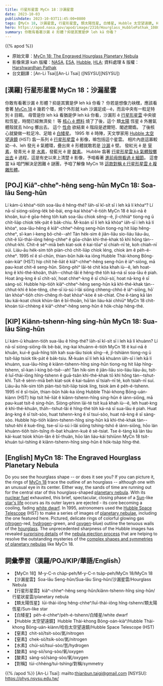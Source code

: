 ```yaml
---
title: 行星形星雲 MyCn 18：沙漏星雲
date: 2023-10-03
publishdate: 2023-10-03T11:45:00+0800
tags: [MyCn 18, 沙漏星雲, 行星形星雲, 類太陽恆星, 白矮星, Hubble 太空望遠鏡, HST, 窒素, 水素, 酸素, 對稱]
hero: https://apod.nasa.gov/apod/image/2310/Hourglass_HubblePathak_1080.jpg
summary: 你敢有看著沙漏 ê 形體？抑是其實是伊 leh kā 你看？
---
```


{{% apod %}}

- 原始文章：[MyCn 18: The Engraved Hourglass Planetary Nebula](https://apod.nasa.gov/apod/ap231003.html)
- 影像來源 kah 版權：[NASA](https://www.nasa.gov/), [ESA](https://www.esa.int), [Hubble](https://www.nasa.gov/mission_pages/hubble/about), [HLA](https://hla.stsci.edu/); 資料處理 & 版權： [Harshwardhan Pathak](https://www.instagram.com/mr.cosmic.wanderer/)
- 台文翻譯：[An-Li Tsai][An-Li Tsai] ([NSYSU][NSYSU])

## [漢羅] 行星形星雲 MyCn 18：沙漏星雲
你敢有看著沙漏 ê 形體？抑是其實是伊 leh kā 你看？
你若是想像力袂䆀，應該看會著 [MyCn 18][MyCn 18] ê 幾若个環，規个外形就 kah 沙漏足成--ê，而且中央有一粒足特別 ê 目睭。
毋管是你 leh kā 看猶是伊 leh kā 你看，沙漏形 ê [行星形星雲][planetary nebula] 中央彼粒恆星，時間已經無濟矣！
等 [核心 ê 燃料][nuclear fuel] 燒了了後，這个 類[太陽][Sun] 恆星 ê 外層氣體殼就去 hŏng 擲出去。
這个 [性命][star's life] 欲結束 ê 階段是遮爾短、閣遮爾媠。
了後核心就變做一粒足冷、足暗 ê [白矮星][white dwarf]。
1995 年 ê 時陣，天文學家用 [Hubble 太空望遠鏡][Hubble Space Telescope] (HST) 翕一系列 ê [行星形星雲][planetary nebulae] ê 影像，嘛包括這个星雲。
相片內底這寡較幼--ê、leh 發光 ê 氣體環，疊出來 ê 形體就敢若是 [沙漏][hourglass] ê 壁。
發紅光 ê 是 [窒素][nitrogen]，發青光 ê 是 [水素][hydrogen]，發藍光 ê 是 [酸素][oxygen]。
Hubble 翕著 [行星形星雲 kā 氣體殼擲出去][nebula ejection process] ê 過程，這是有史以來上清楚 ê 影像，予咱看著 [進前毋捌看過 ê 細節][surprising details]。
這會當 kā 咱鬥解決足困難 ê 謎團，予咱了解像 MyCn 18 [這款對稱 ê 行星形星雲 ê 複雜形體][complex shapes and symmetries of planetary nebulas]。

## [POJ]  Kiâⁿ-chheⁿ-hêng seng-hûn MyCn 18: Soa-lāu Seng-hûn
Lí kám-ū khòaⁿ-tio̍h soa-lāu ê hêng-thé?
Ia̍h-sī kî-si̍t sī i leh kā lí khòaⁿ?
Lí nā-sī sióng-siōng-le̍k bē-bái, eng-kai khòaⁿ-ē-tio̍h MyCn 18 ê kúi-nā ê khoân, kui-ê gōa-hêng to̍h kah soa-lāu chiok sêng--ê, jî-chhiáⁿ tiong-ng ū chi̍t-lia̍p chiok te̍k-pa̍t ê ba̍k-chiu.
M̄-koán sī lí leh kā khòaⁿ ia̍h-sī i leh kā lí khòaⁿ, soa-lāu-hêng ê kiâⁿ-chheⁿ-hêng seng-hûn tiong-ng hit lia̍p hêng-chheⁿ, sî-kan í-keng bô-chē--ah!
Tán he̍k-sim ê jiân-liāu sio-liáu liáu-āu, chit-ê lūi-thài-iông hêng-chheⁿ ê gōa-chân khì-thé-khak tō khì hőng tàn--chhut-khì.
Chit-ê sèⁿ-miā beh kiat-sok ê kai-tōaⁿ sī chiah-nī té, koh chiah-nī súi.
Liáu-āu he̍k-sim to̍h piàn-chò chi̍t-lia̍p chiok léng, chiok àm ê pe̍h-é-chheⁿ.
1995 nî ê sî-chūn, thian-bûn ha̍k-ka iōng Hubble Thài-khong Bōng-oán-kiàⁿ (HST) hip chi̍t hē-lia̍t ê kiâⁿ-chheⁿ-hêng seng-hûn ê iáⁿ-siōng, mā pau-koat chit-ê seng-hûn.
Siòng-phìⁿ lāi-té chit kóa khah iù--ê, leh hoat-kng ê khì-thé-khoân, tha̍h--chhut-lâi ê hêng-thé to̍h ká-ná sī soa-lāu ê piah.
Hoat âng-kng ê sī chi̍t-sò͘, hoat chheⁿ-kng ê sī chúi-sò͘, hoat nâ-kng ê sī sàng-sò͘.
Hubble hip-tio̍h kiâⁿ-chheⁿ-hêng seng-hûn kā khì-thé-khak tàn--chhut-khì ê kòe-têng, che-sī iú-sú í-lâi siōng chheng-chhó ê iáⁿ-siōng, hō͘ lán khòaⁿ-tio̍h chìn-chêng m̄-bat khòaⁿ-kòe ê sè-chiat.
Che ē-tàng kā lán tàu kái-koat chiok khùn-lân ê bī-thoân, hō͘ lán liáu-kái chhiūⁿ MyCn 18 chit-khoán tùi-chhèng ê kiâⁿ-chheⁿ-hêng seng-hûn ê ho̍k-cha̍p hêng-thé.

## [KIP] Kiânn-tshenn-hîng sing-hûn MyCn 18: Sua-lāu Sing-hûn
Lí kám-ū khuànn-tio̍h sua-lāu ê hîng-thé?
Ia̍h-sī kî-si̍t sī i leh kā lí khuànn?
Lí nā-sī sióng-siōng-li̍k bē-bái, ing-kai khuànn-ē-tio̍h MyCn 18 ê kuí-nā ê khuân, kui-ê guā-hîng to̍h kah sua-lāu tsiok sîng--ê, jî-tshiánn tiong-ng ū tsi̍t-lia̍p tsiok ti̍k-pa̍t ê ba̍k-tsiu.
M̄-kuán sī lí leh kā khuànn ia̍h-sī i leh kā lí khuànn, sua-lāu-hîng ê kiânn-tshenn-hîng sing-hûn tiong-ng hit lia̍p hîng-tshenn, sî-kan í-king bô-tsē--ah!
Tán hi̍k-sim ê jiân-liāu sio-liáu liáu-āu, tsit-ê luī-thài-iông hîng-tshenn ê guā-tsân khì-thé-khak tō khì hőng tàn--tshut-khì.
Tsit-ê sènn-miā beh kiat-sok ê kai-tuānn sī tsiah-nī té, koh tsiah-nī suí.
Liáu-āu hi̍k-sim to̍h piàn-tsò tsi̍t-lia̍p tsiok líng, tsiok àm ê pe̍h-é-tshenn.
1995 nî ê sî-tsūn, thian-bûn ha̍k-ka iōng Hubble Thài-khong Bōng-uán-kiànn (HST) hip tsi̍t hē-lia̍t ê kiânn-tshenn-hîng sing-hûn ê iánn-siōng, mā pau-kuat tsit-ê sing-hûn.
Siòng-phìnn lāi-té tsit kuá khah iù--ê, leh huat-kng ê khì-thé-khuân, tha̍h--tshut-lâi ê hîng-thé to̍h ká-ná sī sua-lāu ê piah.
Huat âng-kng ê sī tsi̍t-sòo, huat tshenn-kng ê sī tsuí-sòo, huat nâ-kng ê sī sàng-sòo.
Hubble hip-tio̍h kiânn-tshenn-hîng sing-hûn kā khì-thé-khak tàn--tshut-khì ê kuè-tîng, tse-sī iú-sú í-lâi siōng tshing-tshó ê iánn-siōng, hōo lán khuànn-tio̍h tsìn-tsîng m̄-bat khuànn-kuè ê sè-tsiat.
Tse ē-tàng kā lán tàu kái-kuat tsiok khùn-lân ê bī-thuân, hōo lán liáu-kái tshiūnn MyCn 18 tsit-khuán tuì-tshìng ê kiânn-tshenn-hîng sing-hûn ê ho̍k-tsa̍p hîng-thé.

## [English] MyCn 18: The Engraved Hourglass Planetary Nebula
Do you see the hourglass shape -- or does it see you?
If you can picture it, the rings of [MyCn 18][MyCn 18] trace the outline of an hourglass -- although one with an unusual eye in its center.
Either way, the sands of time are running out for the central star of this hourglass-shaped [planetary nebula][planetary nebula].
With its [nuclear fuel][nuclear fuel] exhausted, this brief, spectacular, closing phase of a [Sun][Sun]\-like [star's life][star's life] occurs as its outer layers are ejected - its core becoming a cooling, fading [white dwarf][white dwarf].
In 1995, astronomers used the [Hubble Space Telescope][Hubble Space Telescope] (HST) to make a series of images of [planetary nebulae][planetary nebulae], including the one featured here.
Pictured, delicate rings of colorful glowing gas [nitrogen][nitrogen]\-red, [hydrogen][hydrogen]\-green, and [oxygen][oxygen]\-blue) outline the tenuous walls of the [hourglass][hourglass].
The unprecedented sharpness of the Hubble images has revealed [surprising details][surprising details] of the [nebula ejection process][nebula ejection process] that are helping to resolve the outstanding mysteries of the [complex shapes and symmetries of planetary nebulas][complex shapes and symmetries of planetary nebulas] like MyCn 18.

## 詞彙學習（漢羅/POJ/KIP/華語/English）
- 【MyCn 18】M-y-C-n cha̍p-peh/M-y-C-n tsa̍p-peh/MyCn 18/MyCn 18
- 【沙漏星雲】Soa-lāu Seng-hûn/Sua-lāu Sing-hûn/沙漏星雲/Hourglass Nebula
- 【行星形星雲】kiâⁿ-chheⁿ-hêng seng-hûn/kiânn-tshenn-hîng sing-hûn/行星狀星雲/planetary nebula
- 【類太陽恆星】lūi-thài-iông hêng-chheⁿ/luī-thài-iông hîng-tshenn/類太陽恆星/Sun-like star
- 【白矮星】pe̍h-é-chheⁿ/pe̍h-é-tshenn/白矮星/white dwarf
- 【Hubble 太空望遠鏡】Hubble Thài-khong Bōng-oán-kiàⁿ/Hubble Thài-khong Bōng-uán-kiànn/哈伯太空望遠鏡/Hubble Space Telescope (HST)
- 【窒素】chit-sò͘/tsit-sòo/氮/nitrogen
- 【窒素】chek-sò͘/tsik-sòo/氮/nitrogen
- 【水素】chúi-sò͘/tsuí-sòo/氫/hydrogen
- 【酸素】sng-sò͘/sng-sòo/氧/oxygen
- 【酸素】sàng-sò͘/sàng-sòo/氧/oxygen
- 【對稱】tùi-chhèng/tuì-tshìng/對稱/symmetry

{{% /apod %}}
[An-Li Tsai]: mailto:thianbun.taigi@gmail.com
[NSYSU]: https://phys.nsysu.edu.tw/

[copyright]: https://apod.nasa.gov/apod/fap/lib/about_apod.html#srapply
[License]: https://creativecommons.org/licenses/by/2.0/

[MyCn 18]:https://en.wikipedia.org/wiki/Engraved_Hourglass_Nebula
[planetary nebula]:https://en.wikipedia.org/wiki/Planetary_nebula
[nuclear fuel]:https://www.nasa.gov/directorates/spacetech/game_changing_development/Nuclear_Thermal_Propulsion_Deep_Space_Exploration
[Sun]:https://science.nasa.gov/sun/
[star's life]:http://apod.pl/htmltest/gifcity/msblues.html
[white dwarf]:https://apod.nasa.gov/apod/ap000910.html
[Hubble Space Telescope]:https://apod.nasa.gov/apod/ap010806.html
[planetary nebulae]:https://esahubble.org/wordbank/planetary-nebula/
[nitrogen]:https://periodic.lanl.gov/7.shtml
[hydrogen]:http://www.youtube.com/watch?v=lFptgQ8GA_U
[oxygen]:http://education.jlab.org/itselemental/ele008.html
[hourglass]:https://en.wikipedia.org/wiki/Hourglass
[surprising details]:https://ui.adsabs.harvard.edu/abs/2018PASA...35...27M/abstract
[nebula ejection process]:https://apod.nasa.gov/apod/ap200630.html
[complex shapes and symmetries of planetary nebulas]:http://faculty.washington.edu/balick/pPNe/
